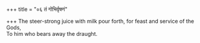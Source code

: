 +++
title = "०६ तं गोभिर्वृषणं"

+++
The steer-strong juice with milk pour forth, for feast and service of the Gods,  
     To him who bears away the draught.